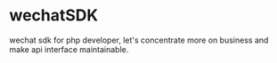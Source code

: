 # wechatSDK
wechat sdk for php developer, let's concentrate more on business and make api interface maintainable.

